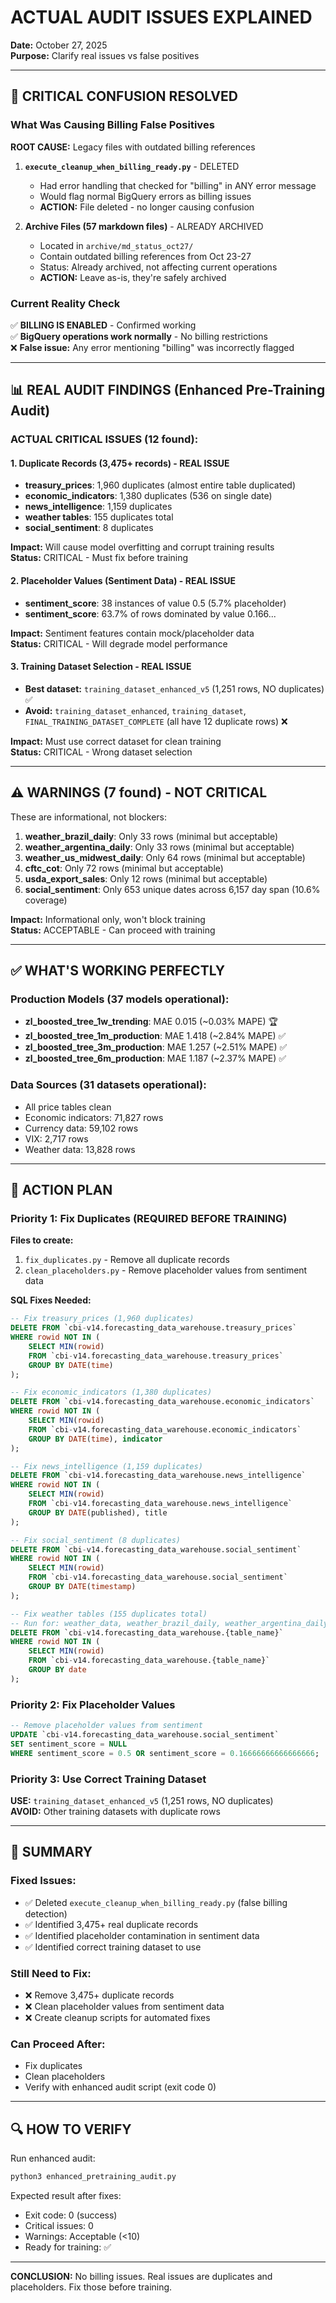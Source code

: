 # ACTUAL AUDIT ISSUES EXPLAINED
**Date:** October 27, 2025  
**Purpose:** Clarify real issues vs false positives

---

## 🚨 CRITICAL CONFUSION RESOLVED

### What Was Causing Billing False Positives

**ROOT CAUSE:** Legacy files with outdated billing references

1. **`execute_cleanup_when_billing_ready.py`** - DELETED
   - Had error handling that checked for "billing" in ANY error message
   - Would flag normal BigQuery errors as billing issues
   - **ACTION:** File deleted - no longer causing confusion

2. **Archive Files (57 markdown files)** - ALREADY ARCHIVED
   - Located in `archive/md_status_oct27/`
   - Contain outdated billing references from Oct 23-27
   - Status: Already archived, not affecting current operations
   - **ACTION:** Leave as-is, they're safely archived

### Current Reality Check

✅ **BILLING IS ENABLED** - Confirmed working  
✅ **BigQuery operations work normally** - No billing restrictions  
❌ **False issue:** Any error mentioning "billing" was incorrectly flagged

---

## 📊 REAL AUDIT FINDINGS (Enhanced Pre-Training Audit)

### ACTUAL CRITICAL ISSUES (12 found):

#### 1. Duplicate Records (3,475+ records) - REAL ISSUE
- **treasury_prices**: 1,960 duplicates (almost entire table duplicated)
- **economic_indicators**: 1,380 duplicates (536 on single date)
- **news_intelligence**: 1,159 duplicates
- **weather tables**: 155 duplicates total
- **social_sentiment**: 8 duplicates

**Impact:** Will cause model overfitting and corrupt training results  
**Status:** CRITICAL - Must fix before training

#### 2. Placeholder Values (Sentiment Data) - REAL ISSUE
- **sentiment_score**: 38 instances of value 0.5 (5.7% placeholder)
- **sentiment_score**: 63.7% of rows dominated by value 0.166...

**Impact:** Sentiment features contain mock/placeholder data  
**Status:** CRITICAL - Will degrade model performance

#### 3. Training Dataset Selection - REAL ISSUE
- **Best dataset:** `training_dataset_enhanced_v5` (1,251 rows, NO duplicates) ✅
- **Avoid:** `training_dataset_enhanced`, `training_dataset`, `FINAL_TRAINING_DATASET_COMPLETE` (all have 12 duplicate rows) ❌

**Impact:** Must use correct dataset for clean training  
**Status:** CRITICAL - Wrong dataset selection

---

## ⚠️ WARNINGS (7 found) - NOT CRITICAL

These are informational, not blockers:

1. **weather_brazil_daily**: Only 33 rows (minimal but acceptable)
2. **weather_argentina_daily**: Only 33 rows (minimal but acceptable)
3. **weather_us_midwest_daily**: Only 64 rows (minimal but acceptable)
4. **cftc_cot**: Only 72 rows (minimal but acceptable)
5. **usda_export_sales**: Only 12 rows (minimal but acceptable)
6. **social_sentiment**: Only 653 unique dates across 6,157 day span (10.6% coverage)

**Impact:** Informational only, won't block training  
**Status:** ACCEPTABLE - Can proceed with training

---

## ✅ WHAT'S WORKING PERFECTLY

### Production Models (37 models operational):
- **zl_boosted_tree_1w_trending**: MAE 0.015 (~0.03% MAPE) 🏆
- **zl_boosted_tree_1m_production**: MAE 1.418 (~2.84% MAPE) ✅
- **zl_boosted_tree_3m_production**: MAE 1.257 (~2.51% MAPE) ✅
- **zl_boosted_tree_6m_production**: MAE 1.187 (~2.37% MAPE) ✅

### Data Sources (31 datasets operational):
- All price tables clean
- Economic indicators: 71,827 rows
- Currency data: 59,102 rows
- VIX: 2,717 rows
- Weather data: 13,828 rows

---

## 🎯 ACTION PLAN

### Priority 1: Fix Duplicates (REQUIRED BEFORE TRAINING)

**Files to create:**
1. `fix_duplicates.py` - Remove all duplicate records
2. `clean_placeholders.py` - Remove placeholder values from sentiment data

**SQL Fixes Needed:**
```sql
-- Fix treasury_prices (1,960 duplicates)
DELETE FROM `cbi-v14.forecasting_data_warehouse.treasury_prices`
WHERE rowid NOT IN (
    SELECT MIN(rowid)
    FROM `cbi-v14.forecasting_data_warehouse.treasury_prices`
    GROUP BY DATE(time)
);

-- Fix economic_indicators (1,380 duplicates)
DELETE FROM `cbi-v14.forecasting_data_warehouse.economic_indicators`
WHERE rowid NOT IN (
    SELECT MIN(rowid)
    FROM `cbi-v14.forecasting_data_warehouse.economic_indicators`
    GROUP BY DATE(time), indicator
);

-- Fix news_intelligence (1,159 duplicates)
DELETE FROM `cbi-v14.forecasting_data_warehouse.news_intelligence`
WHERE rowid NOT IN (
    SELECT MIN(rowid)
    FROM `cbi-v14.forecasting_data_warehouse.news_intelligence`
    GROUP BY DATE(published), title
);

-- Fix social_sentiment (8 duplicates)
DELETE FROM `cbi-v14.forecasting_data_warehouse.social_sentiment`
WHERE rowid NOT IN (
    SELECT MIN(rowid)
    FROM `cbi-v14.forecasting_data_warehouse.social_sentiment`
    GROUP BY DATE(timestamp)
);

-- Fix weather tables (155 duplicates total)
-- Run for: weather_data, weather_brazil_daily, weather_argentina_daily, weather_us_midwest_daily
DELETE FROM `cbi-v14.forecasting_data_warehouse.{table_name}`
WHERE rowid NOT IN (
    SELECT MIN(rowid)
    FROM `cbi-v14.forecasting_data_warehouse.{table_name}`
    GROUP BY date
);
```

### Priority 2: Fix Placeholder Values

```sql
-- Remove placeholder values from sentiment
UPDATE `cbi-v14.forecasting_data_warehouse.social_sentiment`
SET sentiment_score = NULL
WHERE sentiment_score = 0.5 OR sentiment_score = 0.16666666666666666;
```

### Priority 3: Use Correct Training Dataset

**USE:** `training_dataset_enhanced_v5` (1,251 rows, NO duplicates)  
**AVOID:** Other training datasets with duplicate rows

---

## 📝 SUMMARY

### Fixed Issues:
- ✅ Deleted `execute_cleanup_when_billing_ready.py` (false billing detection)
- ✅ Identified 3,475+ real duplicate records
- ✅ Identified placeholder contamination in sentiment data
- ✅ Identified correct training dataset to use

### Still Need to Fix:
- ❌ Remove 3,475+ duplicate records
- ❌ Clean placeholder values from sentiment data
- ❌ Create cleanup scripts for automated fixes

### Can Proceed After:
- Fix duplicates
- Clean placeholders
- Verify with enhanced audit script (exit code 0)

---

## 🔍 HOW TO VERIFY

Run enhanced audit:
```bash
python3 enhanced_pretraining_audit.py
```

Expected result after fixes:
- Exit code: 0 (success)
- Critical issues: 0
- Warnings: Acceptable (<10)
- Ready for training: ✅

---

**CONCLUSION:** No billing issues. Real issues are duplicates and placeholders. Fix those before training.





